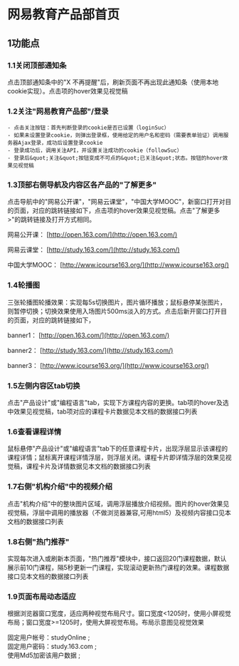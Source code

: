 # 网易教育产品部首页
## 1功能点

### 1.1关闭顶部通知条

点击顶部通知条中的&quot;X 不再提醒&quot;后，刷新页面不再出现此通知条（使用本地cookie实现）。点击项的hover效果见视觉稿

### 1.2关注&quot;网易教育产品部&quot;/登录

    - 点击关注按钮：首先判断登录的cookie是否已设置（loginSuc）
    - 如果未设置登录cookie，则弹出登录框，使用给定的用户名和密码（需要表单验证）调用服务器Ajax登录，成功后设置登录cookie
    - 登录成功后，调用关注API，并设置关注成功的cookie（followSuc）
    - 登录后&quot;关注&quot;按钮变成不可点的&quot;已关注&quot;状态。按钮的hover效果见视觉稿

### 1.3顶部右侧导航及内容区各产品的&quot;了解更多&quot;

点击导航中的&quot;网易公开课&quot;，&quot;网易云课堂&quot;，&quot;中国大学MOOC&quot;，新窗口打开对目的页面，对应的跳转链接如下，点击项的hover效果见视觉稿。点击&quot;了解更多&gt;&quot;的跳转链接及打开方式相同。

网易公开课： [http://open.163.com/](http://open.163.com/)

网易云课堂： [http://study.163.com/](http://study.163.com/)

中国大学MOOC： [http://www.icourse163.org/](http://www.icourse163.org/)

### 1.4轮播图

三张轮播图轮播效果：实现每5s切换图片，图片循环播放；鼠标悬停某张图片，则暂停切换；切换效果使用入场图片500ms淡入的方式。点击后新开窗口打开目的页面，对应的跳转链接如下，

banner1： [http://open.163.com/](http://open.163.com/)

banner2： [http://study.163.com/](http://study.163.com/)

banner3： [http://www.icourse163.org/](http://www.icourse163.org/)

### 1.5左侧内容区tab切换

点击&quot;产品设计&quot;或&quot;编程语言&quot;tab，实现下方课程内容的更换。tab项的hover及选中效果见视觉稿，tab项对应的课程卡片数据见本文档的数据接口列表

### 1.6查看课程详情

鼠标悬停&quot;产品设计&quot;或&quot;编程语言&quot;tab下的任意课程卡片，出现浮层显示该课程的课程详情；鼠标离开课程详情浮层，则浮层关闭。课程卡片即详情浮层的效果见视觉稿，课程卡片及详情数据见本文档的数据接口列表

### 1.7右侧&quot;机构介绍&quot;中的视频介绍

点击&quot;机构介绍&quot;中的整块图片区域，调用浮层播放介绍视频。图片的hover效果见视觉稿，浮层中调用的播放器（不做浏览器兼容,可用html5）及视频内容接口见本文档的数据接口列表

### 1.8右侧&quot;热门推荐&quot;

实现每次进入或刷新本页面，&quot;热门推荐&quot;模块中，接口返回20门课程数据，默认展示前10门课程，隔5秒更新一门课程，实现滚动更新热门课程的效果。课程数据接口见本文档的数据接口列表


### 1.9页面布局动态适应

根据浏览器窗口宽度，适应两种视觉布局尺寸。窗口宽度&lt;1205时，使用小屏视觉布局；窗口宽度&gt;=1205时，使用大屏视觉布局。布局示意图见视觉效果




固定用户帐号：studyOnline ;  
固定用户密码：study.163.com ;  
使用Md5加密该用户数据 ;  

